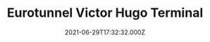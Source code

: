 ---
date: 2021-06-29T17:32:32.000Z
title: Eurotunnel Victor Hugo Terminal
latitude: 51.09500584359605
longitude: 1.1229658126831055
category: checkin
---